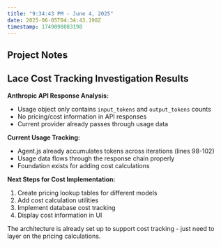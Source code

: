 ```yaml
---
title: "9:34:43 PM - June 4, 2025"
date: 2025-06-05T04:34:43.198Z
timestamp: 1749098083198
---
```


## Project Notes

## Lace Cost Tracking Investigation Results

**Anthropic API Response Analysis:**
- Usage object only contains `input_tokens` and `output_tokens` counts
- No pricing/cost information in API responses
- Current provider already passes through usage data

**Current Usage Tracking:**
- Agent.js already accumulates tokens across iterations (lines 98-102)
- Usage data flows through the response chain properly
- Foundation exists for adding cost calculations

**Next Steps for Cost Implementation:**
1. Create pricing lookup tables for different models
2. Add cost calculation utilities  
3. Implement database cost tracking
4. Display cost information in UI

The architecture is already set up to support cost tracking - just need to layer on the pricing calculations.
